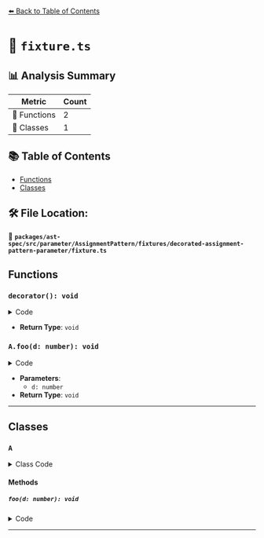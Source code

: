 [⬅️ Back to Table of Contents](../../../../../../../index.md)

# 📄 `fixture.ts`

## 📊 Analysis Summary

| Metric | Count |
|--------|-------|
| 🔧 Functions | 2 |
| 🧱 Classes | 1 |

## 📚 Table of Contents

- [Functions](#functions)
- [Classes](#classes)

## 🛠️ File Location:
📂 **`packages/ast-spec/src/parameter/AssignmentPattern/fixtures/decorated-assignment-pattern-parameter/fixture.ts`**

## Functions

### `decorator(): void`

<details><summary>Code</summary>

```ts
function decorator() {}
```
</details>

- **Return Type**: `void`
### `A.foo(d: number): void`

<details><summary>Code</summary>

```ts
foo(@decorator d = 1) {}
```
</details>

- **Parameters**:
  - `d: number`
- **Return Type**: `void`

---

## Classes

### `A`

<details><summary>Class Code</summary>

```ts
class A {
  foo(@decorator d = 1) {}
}
```
</details>

#### Methods

##### `foo(d: number): void`

<details><summary>Code</summary>

```ts
foo(@decorator d = 1) {}
```
</details>


---